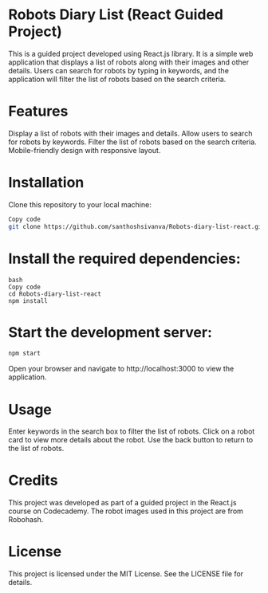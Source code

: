 # Robots Diary List (React Guided Project)
This is a guided project developed using React.js library. It is a simple web application that displays a list of robots along with their images and other details. Users can search for robots by typing in keywords, and the application will filter the list of robots based on the search criteria.

# Features
Display a list of robots with their images and details.
Allow users to search for robots by keywords.
Filter the list of robots based on the search criteria.
Mobile-friendly design with responsive layout.

# Installation
Clone this repository to your local machine:

```bash
Copy code
git clone https://github.com/santhoshsivanva/Robots-diary-list-react.git
```

# Install the required dependencies:
```
bash
Copy code
cd Robots-diary-list-react
npm install
```

# Start the development server:

```bash
npm start
```
Open your browser and navigate to http://localhost:3000 to view the application.

# Usage
Enter keywords in the search box to filter the list of robots.
Click on a robot card to view more details about the robot.
Use the back button to return to the list of robots.

# Credits
This project was developed as part of a guided project in the React.js course on Codecademy.
The robot images used in this project are from Robohash.

# License
This project is licensed under the MIT License. See the LICENSE file for details.

